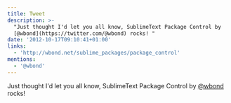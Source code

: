```yaml
---
title: Tweet
description: >-
  "Just thought I'd let you all know, SublimeText Package Control by
  [@wbond](https://twitter.com/@wbond) rocks! "
date: '2012-10-17T09:10:41+01:00'
links:
  - 'http://wbond.net/sublime_packages/package_control'
mentions:
  - '@wbond'
---
```

Just thought I'd let you all know, SublimeText Package Control by [@wbond](https://twitter.com/@wbond) rocks! 
